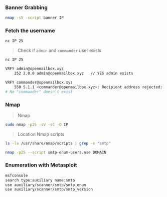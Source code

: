 
### Banner Grabbing
```bash
nmap -sV -script banner IP
```

### Fetch the username
```bash
nc IP 25
```

> Check if `admin` and `commander` user exists
```bash
nc IP 25

VRFY admin@openmailbox.xyz
	252 2.0.0 admin@openmailbox.xyz   // YES admin exists

VRFY commander@openmailbox.xyz
	550 5.1.1 <commander@openmailbox.xyz>: Recipient address rejected: User unknown in local recipient table
# No "commander" doesn't exist
```

### Nmap

> Nmap
```bash
sudo nmap -p25 -sV -sC -O IP
```

> Location Nmap scripts
```bash
ls -la /usr/share/nmap/scripts | grep -e "smtp"

nmap -p25 --script smtp-enum-users.nse DOMAIN
```

### Enumeration with Metasploit

```bash
msfconsole
search type:auxiliary name:smtp
use auxiliary/scanner/smtp/smtp_enum
use auxiliary/scanner/smtp/smtp_version
```

